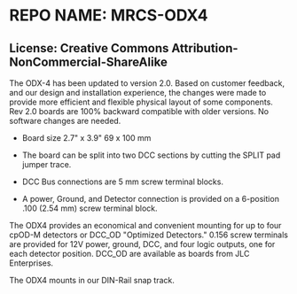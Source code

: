# REPO NAME: MRCS-ODX4
## License: Creative Commons Attribution-NonCommercial-ShareAlike

The ODX-4 has been updated to version 2.0. Based on customer feedback, and our design and installation experience, the changes were made to provide more efficient and flexible physical layout of some components.  Rev 2.0 boards are 100% backward compatible with older versions. No software changes are needed.

- Board size 2.7" x 3.9" 69 x 100 mm

- The board can be split into two DCC sections by cutting the SPLIT pad jumper trace.

- DCC Bus connections are 5 mm screw terminal blocks.

- A power, Ground, and Detector connection is provided on a 6-position .100 (2.54 mm) screw terminal block.

The ODX4 provides an economical and convenient mounting for up to four cpOD-M detectors or DCC_OD "Optimized Detectors."  0.156 screw terminals are provided for 12V power, ground, DCC, and four logic outputs, one for each detector position.  DCC_OD are available as boards from JLC Enterprises.

The ODX4 mounts in our DIN-Rail snap track.
